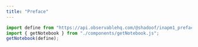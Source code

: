 ```yaml
---
title: "Preface"
---
```

```js
import define from "https://api.observablehq.com/@shadoof/inapm1_preface.js?v=3";
import { getNotebook } from "./components/getNotebook.js";
getNotebook(define);
```
<div id="notebook-div"></div>